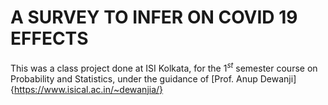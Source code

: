 # A SURVEY TO INFER ON COVID 19 EFFECTS
This was a class project done at ISI Kolkata, for the $1^{st}$ semester course on Probability and Statistics, under the guidance of [Prof. Anup Dewanji]{https://www.isical.ac.in/~dewanjia/}

